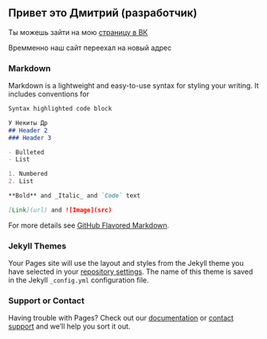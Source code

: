 ## Привет это Дмитрий (разработчик)

Ты можешь зайти на мою [страницу в ВК](https://vk.com/salam_alekum410)

Времменно наш сайт переехал на новый адрес

### Markdown

Markdown is a lightweight and easy-to-use syntax for styling your writing. It includes conventions for

```markdown
Syntax highlighted code block

У Некиты Др
## Header 2
### Header 3

- Bulleted
- List

1. Numbered
2. List

**Bold** and _Italic_ and `Code` text

[Link](url) and ![Image](src)
```

For more details see [GitHub Flavored Markdown](https://guides.github.com/features/mastering-markdown/).

### Jekyll Themes

Your Pages site will use the layout and styles from the Jekyll theme you have selected in your [repository settings](https://github.com/Dima31yt/everlasting.github.io/settings). The name of this theme is saved in the Jekyll `_config.yml` configuration file.

### Support or Contact

Having trouble with Pages? Check out our [documentation](https://help.github.com/categories/github-pages-basics/) or [contact support](https://github.com/contact) and we’ll help you sort it out.
